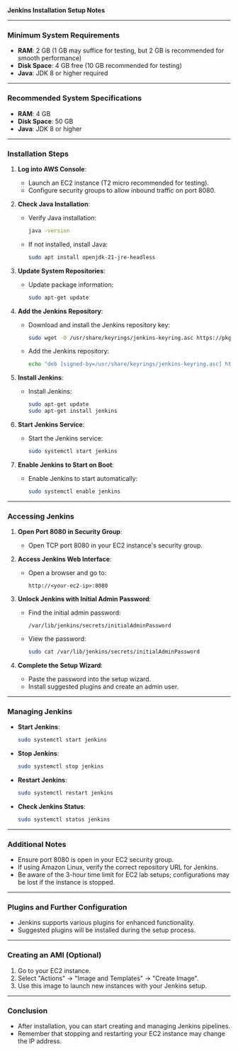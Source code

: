**Jenkins Installation Setup Notes**

---

### Minimum System Requirements

- **RAM**: 2 GB (1 GB may suffice for testing, but 2 GB is recommended for smooth performance)
- **Disk Space**: 4 GB free (10 GB recommended for testing)
- **Java**: JDK 8 or higher required

---

### Recommended System Specifications

- **RAM**: 4 GB
- **Disk Space**: 50 GB
- **Java**: JDK 8 or higher

---

### Installation Steps

1. **Log into AWS Console**:
   - Launch an EC2 instance (T2 micro recommended for testing).
   - Configure security groups to allow inbound traffic on port 8080.

2. **Check Java Installation**:
   - Verify Java installation:
     ```bash
     java -version
     ```
   - If not installed, install Java:
     ```bash
     sudo apt install openjdk-21-jre-headless
     ```

3. **Update System Repositories**:
   - Update package information:
     ```bash
     sudo apt-get update
     ```

4. **Add the Jenkins Repository**:
   - Download and install the Jenkins repository key:
     ```bash
     sudo wget -O /usr/share/keyrings/jenkins-keyring.asc https://pkg.jenkins.io/debian-stable/jenkins.io-2023.key
     ```
   - Add the Jenkins repository:
     ```bash
     echo "deb [signed-by=/usr/share/keyrings/jenkins-keyring.asc] https://pkg.jenkins.io/debian-stable binary/" | sudo tee /etc/apt/sources.list.d/jenkins.list > /dev/null
     ```

5. **Install Jenkins**:
   - Install Jenkins:
     ```bash
     sudo apt-get update
     sudo apt-get install jenkins
     ```

6. **Start Jenkins Service**:
   - Start the Jenkins service:
     ```bash
     sudo systemctl start jenkins
     ```

7. **Enable Jenkins to Start on Boot**:
   - Enable Jenkins to start automatically:
     ```bash
     sudo systemctl enable jenkins
     ```

---

### Accessing Jenkins

1. **Open Port 8080 in Security Group**:
   - Open TCP port 8080 in your EC2 instance's security group.

2. **Access Jenkins Web Interface**:
   - Open a browser and go to:
     ```
     http://<your-ec2-ip>:8080
     ```

3. **Unlock Jenkins with Initial Admin Password**:
   - Find the initial admin password:
     ```
     /var/lib/jenkins/secrets/initialAdminPassword
     ```
   - View the password:
     ```bash
     sudo cat /var/lib/jenkins/secrets/initialAdminPassword
     ```

4. **Complete the Setup Wizard**:
   - Paste the password into the setup wizard.
   - Install suggested plugins and create an admin user.

---

### Managing Jenkins

- **Start Jenkins**:
  ```bash
  sudo systemctl start jenkins
  ```

- **Stop Jenkins**:
  ```bash
  sudo systemctl stop jenkins
  ```

- **Restart Jenkins**:
  ```bash
  sudo systemctl restart jenkins
  ```

- **Check Jenkins Status**:
  ```bash
  sudo systemctl status jenkins
  ```

---

### Additional Notes

- Ensure port 8080 is open in your EC2 security group.
- If using Amazon Linux, verify the correct repository URL for Jenkins.
- Be aware of the 3-hour time limit for EC2 lab setups; configurations may be lost if the instance is stopped.

---

### Plugins and Further Configuration

- Jenkins supports various plugins for enhanced functionality.
- Suggested plugins will be installed during the setup process.

---

### Creating an AMI (Optional)

1. Go to your EC2 instance.
2. Select "Actions" -> "Image and Templates" -> "Create Image".
3. Use this image to launch new instances with your Jenkins setup.

---

### Conclusion

- After installation, you can start creating and managing Jenkins pipelines.
- Remember that stopping and restarting your EC2 instance may change the IP address.
